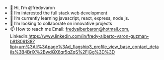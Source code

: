 - 👋 Hi, I’m @fredyvaron
- 👀 I’m interested the full stack web development
- 🌱 I’m currently learning javascript, react, express, node js. 
- 💞️ I’m looking to collaborate on innovative projects
- 📫 How to reach me Email: fredyalberbaron@hotmail.com, Linkedin:https://www.linkedin.com/in/fredy-alberto-varon-guzman-b81806138?lipi=urn%3Ali%3Apage%3Ad_flagship3_profile_view_base_contact_details%3B4BrIX%2BwdQX6qr5qZqS%2FjGg%3D%3D

<!---
fredyvaron/fredyvaron is a ✨ special ✨ repository because its `README.md` (this file) appears on your GitHub profile.
You can click the Preview link to take a look at your changes.
--->
